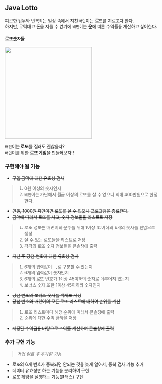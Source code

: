 ## Java Lotto

피곤한 업무와 반복되는 일상 속에서 지친 `배민`이는 **로또**를 지르고자 한다.<br>
하지만, 무턱대고 돈을 지를 수 없기에 `배민`이는 **운**에 따른 수익률을 계산하고 싶어한다.<br>
#### 로또숫자들

<p><img src="https://user-images.githubusercontent.com/34855745/55892903-299ed880-5bf2-11e9-943c-177d38ded738.jpg" width="75%" height="300px"/></p>

`배민`이는 **로또**를 질러도 괜찮을까?<br>
`배민`이를 위한 **로또 게임**을 만들어보자!!

### 구현해야 될 기능
* ~~구입 금액에 대한 유효성 검사~~
>1. 0원 이상의 숫자인지
>2. `배민`이는 가난해서 월급 이상의 로또를 살 수 없으니 최대 400만원으로 한정한다.
* ~~만일, 1000원 미만이면 로또를 살 수 없으니 프로그램을 종료한다.~~
* ~~금액에 따라서 로또를 사고, 숫자 정보들을 리스트로 저장~~
>1. 로또 정보는 배민이의 운수를 위해 1이상 45이하의 6개의 숫자를 랜덤으로 생성
>2. 살 수 있는 로또들을 리스트로 저장
>3. 각각의 로또 숫자 정보들을 콘솔창에 출력
* ~~지난 주 당첨 번호에 대한 유효성 검사~~
>1. 6개의 입력값이 ` ,`로 구분할 수 있는지
>2. 6개의 입력값이 숫자인지
>3. 6개의 로또 번호가 1이상 45이하의 숫자로 이루어져 있는지
>4. 보너스 숫자 또한 1이상 45이하의 숫자인지
* ~~당첨 번호와 보너스 숫자를 객체로 저장~~
* ~~당첨 번호와 배민이의 모든 로또 리스트에 대하여 순위를 계산~~
>1. 로또 리스트마다 해당 순위에 따라서 콘솔창에 출력
>2. 순위에 대한 수익 금액을 저장
* ~~저장된 수익금을 바탕으로 수익률 계산하여 콘솔창에 출력~~

### 추가 구현 기능
> *작업 완료 후 추가된 기능*
* 로또의 6개 번호가 중복되면 안되는 것을 늦게 알아서, 중복 검사 기능 추가
* 데이터 유효성만 하는 기능을 분리하여 구현
* 로또 게임을 실행하는 기능(클래스) 구현
